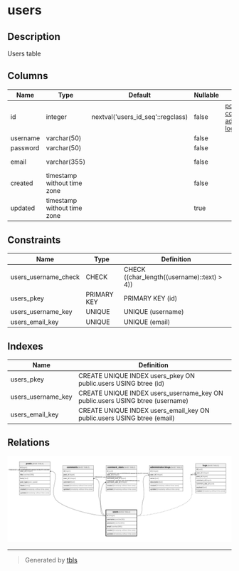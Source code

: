 # users

## Description

Users table

## Columns

| Name | Type | Default | Nullable | Children | Parents | Comment |
| ---- | ---- | ------- | -------- | -------- | ------- | ------- |
| id | integer | nextval('users_id_seq'::regclass) | false | [posts](posts.md) [comments](comments.md) [comment_stars](comment_stars.md) [administrator.blogs](administrator.blogs.md) [logs](logs.md)  |  |  |
| username | varchar(50) |  | false |  |  |  |
| password | varchar(50) |  | false |  |  |  |
| email | varchar(355) |  | false |  |  | ex. user@example.com |
| created | timestamp without time zone |  | false |  |  |  |
| updated | timestamp without time zone |  | true |  |  |  |

## Constraints

| Name | Type | Definition |
| ---- | ---- | --- |
| users_username_check | CHECK | CHECK ((char_length((username)::text) > 4)) |
| users_pkey | PRIMARY KEY | PRIMARY KEY (id) |
| users_username_key | UNIQUE | UNIQUE (username) |
| users_email_key | UNIQUE | UNIQUE (email) |

## Indexes

| Name | Definition |
| ---- | --- |
| users_pkey | CREATE UNIQUE INDEX users_pkey ON public.users USING btree (id) |
| users_username_key | CREATE UNIQUE INDEX users_username_key ON public.users USING btree (username) |
| users_email_key | CREATE UNIQUE INDEX users_email_key ON public.users USING btree (email) |

## Relations

![er](users.png)

---

> Generated by [tbls](https://github.com/k1LoW/tbls)